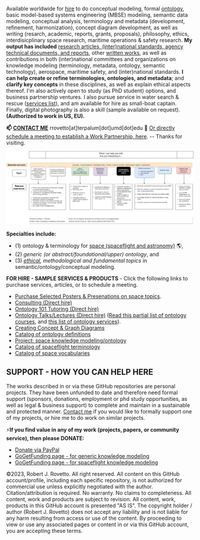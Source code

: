 Available worldwide for [hire](https://tinyurl.com/yas7trzy) to do conceptual modeling, formal [ontology](https://ontologforum.com/index.php/RobertRovetto), basic model-based systems engineering (MBSE) modeling, semantic data modeling, conceptual analysis, terminology and metadata (development, refinement, harmonization), concept diagram development, as well as writing (resarch, academic, reports, grants, proposals), philosophy, ethics, interdisicplinary space research, maritime operations & safety research. **My output has included** [research articles, (inter)national standards, agency technical documents, and reports](https://orcid.org/0000-0003-3835-7817), other [written works](https://github.com/rrovetto/rrovetto/blob/main/written-works-list.md), as well as contributions in both (inter)national committees and organizations on knowledge modeling (terminology, metadata, ontology, semantic technology), aerospace, maritime safety, and (inter)national standards. **I can help create or refine terminologies, ontologies, and metadata**; and  **clarify key concepts** in these disciplines, as well as explain ethical aspects thereof. I'm also actively open to study (as PhD student) options, and business partnership ventures. I also pursue service in water search & rescue ([services list](https://tinyurl.com/yck8ah85)), and am available for hire as small-boat captain. Finally, digital photography is also a skill (sample available on request).**(Authorized to work in US, EU).**

**📫 [CONTACT ME](https://ontospace.wordpress.com/contact/)** rrovetto[at]terpalum[dot]umd[dot]edu 💬  [Or directly schedule a meeting to establish a Work Partnership, here](http://my.setmore.com/bookingpage/f18db686-98bb-41dd-9097-35218b2a1091/services/sb83f723d7838e4484783cc5a1c675f0e6eedf99d).  -- 
Thanks for visiting.

![image](https://github.com/rrovetto/rrovetto/blob/15ded62f9e6f068ea7e1204f243cbef5b55e1cad/images/WhatICanHelpWith_v1.jpg)

**Specialties include:**
- (1) ontology & terminology for [space (spaceflight and astronomy)](https://ontospace.wordpress.com) :earth_americas:, 
- (2)  _generic (or abstract/foundational/upper) ontology_, and 
- (3) _[ethical](https://github.com/rrovetto/Ethical-Ontology-Development), methodological and fundamental topics_ in semantic/ontology/conceptual modeling. 

**FOR HIRE - SAMPLE SERVICES & PRODUCTS** - Click the following links to purchase services, articles, or to schedule a meeting. 
* [Purchase Selected Posters & Presenations on space topics](https://ontospace.wordpress.com/purchase-poster-or-presentation-documents/).
* [Consulting (Direct hire)](https://tinyurl.com/34u9w6wx) 
* [Ontology 101 Tutoring (Direct hire)](http://my.setmore.com/bookingpage/f18db686-98bb-41dd-9097-35218b2a1091/services/s7f4dbc7d873cce380b7f73062d5d72f619fe042a)
* [Ontology Talks/Lectures (Direct hire)](http://my.setmore.com/bookingpage/f18db686-98bb-41dd-9097-35218b2a1091/services/s218822e77fee416ed3085be8eda045d6015d6d24)
  ([Read this partial list of ontology courses](https://www.slideshare.net/RobertRovetto/ontology-courses-education), and [this list of ontology services](https://www.slideshare.net/RobertRovetto/ontology-services-238070099)).
* [Creating Concept & Graph Diagrams](https://tinyurl.com/diagramsRov)
* [Catalog of ontology definitions](https://purl.org//rrovetto/CatalogOntologyDefinitions)
* [Project: space knowledge modeling/ontology](https://ontospace.wordpress.com/)
* [Catalog of spaceflight terminology](https://github.com/rrovetto/Astronautics-Terminology)
* [Catalog of space vocabularies](https://tinyurl.com/SpaceVocabulariesCatalog)
## SUPPORT - HOW YOU CAN HELP HERE
The works described in or via these GitHub repositories are personal projects. They have been unfunded to date and therefore need formal support (sponsors, donations, employment or phd study opportunities, as well as legal & business support) to complete and maintain in a sustainable and protected manner. [Contact me](https://ontospace.wordpress.com/contact/) if you would like to formally support one of my projects, or hire me to do work on similar projects.

⚡**If you find value in any of my work (projects, papers, or community service), then please DONATE:**
* [Donate via PayPal](https://www.paypal.com/donate/?business=JN9YD94DHA87Y&no_recurring=0&item_name=With+your+support%2C+we+can+help+make+spaceflight+safer%2C+and+make+knowledge+about+space+more+accessible.+Thanks.&currency_code=USD)
* [GoGetFunding page - for generic knowledge modeling](https://tinyurl.com/yyoo6z96)
* [GoGetFunding page - for spaceflight knowledge modeling](https://www.patreon.com/user?u=6298778&fan_landing=true)

©2023, Robert J. Rovetto. All right reserved. 
All content on this GitHub account/profile, including each specific repository, is not authorized for commercial use unless explicitly negotiated with the author. Citation/attribution is required. No warranty. No claims to completeness. All content, work and products are subject to revision. All content, work, products in this GitHub account is presented "AS IS". The copyright holder / author (Robert J. Rovetto) does not accept any liability and is not liable for any harm resulting from access or use of the content. By proceeding to view or use any associated pages or content in or via this GitHub account, you are accepting these terms.

<!--
**rrovetto/rrovetto** is a ✨ _special_ ✨ repository because its `README.md` (this file) appears on your GitHub profile.

Here are some ideas to get you started:

- 🔭 I’m currently working on ...
- 🌱 I’m currently learning ...
- 👯 I’m looking to collaborate on ...
- 🤔 I’m looking for help with ...
- 💬 Ask me about ...
- 📫 How to reach me: ...
- 😄 Pronouns: ...
- ⚡ Fun fact: ...
- 👋
-->
